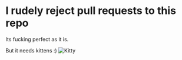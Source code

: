 # I rudely reject pull requests to this repo
Its fucking perfect as it is.

But it needs kittens :)
![Kitty](http://weknowyourdreamz.com/images/kittens/kittens-05.jpg)
